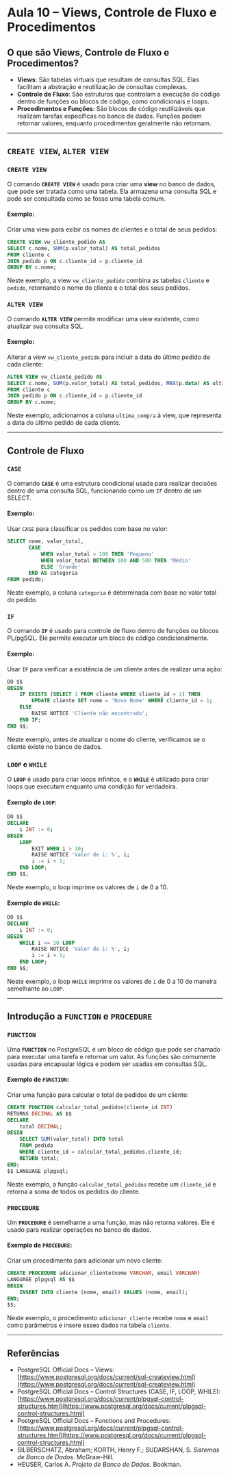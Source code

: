 # Aula 10 – Views, Controle de Fluxo e Procedimentos

## O que são Views, Controle de Fluxo e Procedimentos?

* **Views**: São tabelas virtuais que resultam de consultas SQL. Elas facilitam a abstração e reutilização de consultas complexas.
* **Controle de Fluxo**: São estruturas que controlam a execução do código dentro de funções ou blocos de código, como condicionais e loops.
* **Procedimentos e Funções**: São blocos de código reutilizáveis que realizam tarefas específicas no banco de dados. Funções podem retornar valores, enquanto procedimentos geralmente não retornam.

---

## `CREATE VIEW`, `ALTER VIEW`

### `CREATE VIEW`

O comando **`CREATE VIEW`** é usado para criar uma **view** no banco de dados, que pode ser tratada como uma tabela. Ela armazena uma consulta SQL e pode ser consultada como se fosse uma tabela comum.

#### Exemplo:

Criar uma view para exibir os nomes de clientes e o total de seus pedidos:

```sql
CREATE VIEW vw_cliente_pedido AS
SELECT c.nome, SUM(p.valor_total) AS total_pedidos
FROM cliente c
JOIN pedido p ON c.cliente_id = p.cliente_id
GROUP BY c.nome;
```

Neste exemplo, a view `vw_cliente_pedido` combina as tabelas `cliente` e `pedido`, retornando o nome do cliente e o total dos seus pedidos.

### `ALTER VIEW`

O comando **`ALTER VIEW`** permite modificar uma view existente, como atualizar sua consulta SQL.

#### Exemplo:

Alterar a view `vw_cliente_pedido` para incluir a data do último pedido de cada cliente:

```sql
ALTER VIEW vw_cliente_pedido AS
SELECT c.nome, SUM(p.valor_total) AS total_pedidos, MAX(p.data) AS ultima_compra
FROM cliente c
JOIN pedido p ON c.cliente_id = p.cliente_id
GROUP BY c.nome;
```

Neste exemplo, adicionamos a coluna `ultima_compra` à view, que representa a data do último pedido de cada cliente.

---

## Controle de Fluxo

### `CASE`

O comando **`CASE`** é uma estrutura condicional usada para realizar decisões dentro de uma consulta SQL, funcionando como um `IF` dentro de um SELECT.

#### Exemplo:

Usar `CASE` para classificar os pedidos com base no valor:

```sql
SELECT nome, valor_total,
       CASE 
           WHEN valor_total < 100 THEN 'Pequeno'
           WHEN valor_total BETWEEN 100 AND 500 THEN 'Médio'
           ELSE 'Grande'
       END AS categoria
FROM pedido;
```

Neste exemplo, a coluna `categoria` é determinada com base no valor total do pedido.

### `IF`

O comando **`IF`** é usado para controle de fluxo dentro de funções ou blocos PL/pgSQL. Ele permite executar um bloco de código condicionalmente.

#### Exemplo:

Usar `IF` para verificar a existência de um cliente antes de realizar uma ação:

```sql
DO $$
BEGIN
    IF EXISTS (SELECT 1 FROM cliente WHERE cliente_id = 1) THEN
        UPDATE cliente SET nome = 'Novo Nome' WHERE cliente_id = 1;
    ELSE
        RAISE NOTICE 'Cliente não encontrado';
    END IF;
END $$;
```

Neste exemplo, antes de atualizar o nome do cliente, verificamos se o cliente existe no banco de dados.

### `LOOP` e `WHILE`

O **`LOOP`** é usado para criar loops infinitos, e o **`WHILE`** é utilizado para criar loops que executam enquanto uma condição for verdadeira.

#### Exemplo de `LOOP`:

```sql
DO $$
DECLARE
    i INT := 0;
BEGIN
    LOOP
        EXIT WHEN i > 10;
        RAISE NOTICE 'Valor de i: %', i;
        i := i + 1;
    END LOOP;
END $$;
```

Neste exemplo, o loop imprime os valores de `i` de 0 a 10.

#### Exemplo de `WHILE`:

```sql
DO $$
DECLARE
    i INT := 0;
BEGIN
    WHILE i <= 10 LOOP
        RAISE NOTICE 'Valor de i: %', i;
        i := i + 1;
    END LOOP;
END $$;
```

Neste exemplo, o loop `WHILE` imprime os valores de `i` de 0 a 10 de maneira semelhante ao `LOOP`.

---

## Introdução a `FUNCTION` e `PROCEDURE`

### `FUNCTION`

Uma **`FUNCTION`** no PostgreSQL é um bloco de código que pode ser chamado para executar uma tarefa e retornar um valor. As funções são comumente usadas para encapsular lógica e podem ser usadas em consultas SQL.

#### Exemplo de `FUNCTION`:

Criar uma função para calcular o total de pedidos de um cliente:

```sql
CREATE FUNCTION calcular_total_pedidos(cliente_id INT) 
RETURNS DECIMAL AS $$
DECLARE
    total DECIMAL;
BEGIN
    SELECT SUM(valor_total) INTO total
    FROM pedido
    WHERE cliente_id = calcular_total_pedidos.cliente_id;
    RETURN total;
END;
$$ LANGUAGE plpgsql;
```

Neste exemplo, a função `calcular_total_pedidos` recebe um `cliente_id` e retorna a soma de todos os pedidos do cliente.

### `PROCEDURE`

Um **`PROCEDURE`** é semelhante a uma função, mas não retorna valores. Ele é usado para realizar operações no banco de dados.

#### Exemplo de `PROCEDURE`:

Criar um procedimento para adicionar um novo cliente:

```sql
CREATE PROCEDURE adicionar_cliente(nome VARCHAR, email VARCHAR) 
LANGUAGE plpgsql AS $$
BEGIN
    INSERT INTO cliente (nome, email) VALUES (nome, email);
END;
$$;
```

Neste exemplo, o procedimento `adicionar_cliente` recebe `nome` e `email` como parâmetros e insere esses dados na tabela `cliente`.

---

## Referências

* PostgreSQL Official Docs – Views: [https://www.postgresql.org/docs/current/sql-createview.html](https://www.postgresql.org/docs/current/sql-createview.html)
* PostgreSQL Official Docs – Control Structures (CASE, IF, LOOP, WHILE): [https://www.postgresql.org/docs/current/plpgsql-control-structures.html](https://www.postgresql.org/docs/current/plpgsql-control-structures.html)
* PostgreSQL Official Docs – Functions and Procedures: [https://www.postgresql.org/docs/current/plpgsql-control-structures.html](https://www.postgresql.org/docs/current/plpgsql-control-structures.html)
* SILBERSCHATZ, Abraham; KORTH, Henry F.; SUDARSHAN, S. *Sistemas de Banco de Dados*. McGraw-Hill.
* HEUSER, Carlos A. *Projeto de Banco de Dados*. Bookman.
